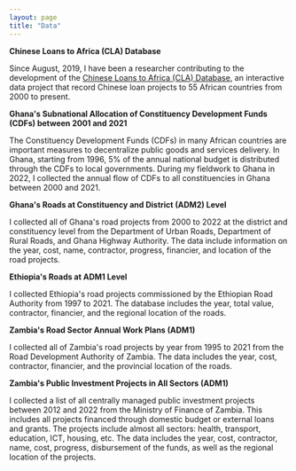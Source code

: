 ```yaml
---
layout: page
title: "Data"
--- 
```


**Chinese Loans to Africa (CLA) Database**<br/>

Since August, 2019, I have been a researcher contributing to the development of the [Chinese Loans to Africa (CLA) Database](https://chinaafricaloandata.bu.edu/), an interactive data project that record Chinese loan projects to 55 African countries from 2000 to present.

**Ghana's Subnational Allocation of Constituency Development Funds (CDFs) between 2001 and 2021**<br/>

The Constituency Development Funds (CDFs) in many African countries are important measures to decentralize public goods and services delivery. In Ghana, starting from 1996, 5% of the annual national budget is distributed through the CDFs to local governments. During my fieldwork to Ghana in 2022, I collected the annual flow of CDFs to all constituencies in Ghana between 2000 and 2021.

**Ghana's Roads at Constituency and District (ADM2) Level**<br/>

I collected all of Ghana's road projects from 2000 to 2022 at the district and constituency level from the Department of Urban Roads, Department of Rural Roads, and Ghana Highway Authority. The data include information on the year, cost, name, contractor, progress, financier, and location of the road projects.

**Ethiopia's Roads at ADM1 Level**<br/>

I collected Ethiopia's road projects commissioned by the Ethiopian Road Authority from 1997 to 2021. The database includes the year, total value, contractor, financier, and the regional location of the roads.

**Zambia's Road Sector Annual Work Plans (ADM1)**<br/>

I collected all of Zambia's road projects by year from 1995 to 2021 from the Road Development Authority of Zambia. The data includes the year, cost, contractor, financier, and the provincial location of the roads.

**Zambia's Public Investment Projects in All Sectors (ADM1)**<br/>

I collected a list of all centrally managed public investment projects between 2012 and 2022 from the Ministry of Finance of Zambia. This includes all projects financed through domestic budget or external loans and grants. The projects include almost all sectors: health, transport, education, ICT, housing, etc. The data includes the year, cost, contractor, name, cost, progress, disbursement of the funds, as well as the regional location of the projects.
